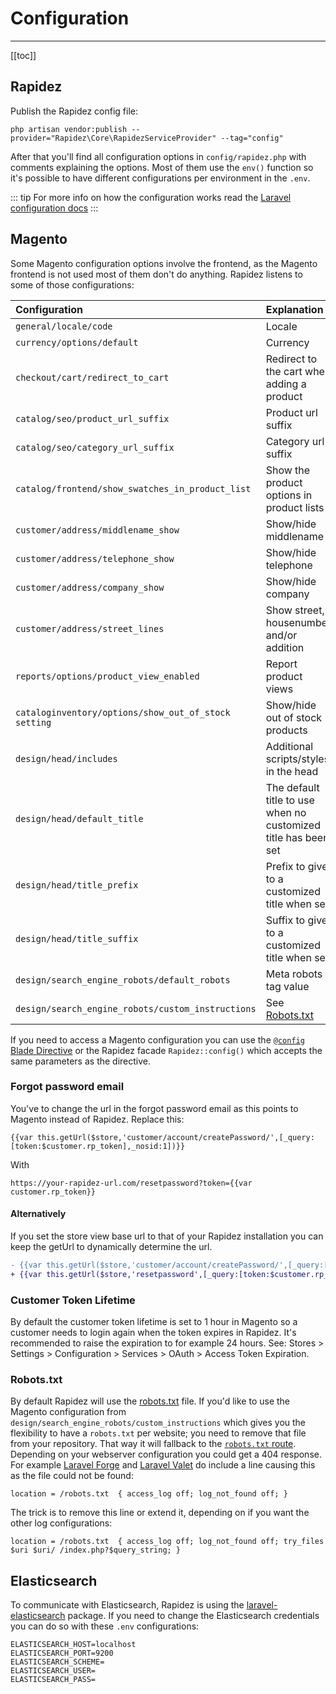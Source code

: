 # Configuration

---

[[toc]]

## Rapidez

Publish the Rapidez config file:

```
php artisan vendor:publish --provider="Rapidez\Core\RapidezServiceProvider" --tag="config"
```

After that you'll find all configuration options in `config/rapidez.php` with comments explaining the options. Most of them use the `env()` function so it's possible to have different configurations per environment in the `.env`.

::: tip
For more info on how the configuration works read the [Laravel configuration docs](https://laravel.com/docs/master/configuration)
:::

## Magento

Some Magento configuration options involve the frontend, as the Magento frontend is not used most of them don't do anything. Rapidez listens to some of those configurations:

Configuration | Explanation
:--- | :---
`general/locale/code` | Locale
`currency/options/default` | Currency
`checkout/cart/redirect_to_cart` | Redirect to the cart when adding a product
`catalog/seo/product_url_suffix` | Product url suffix
`catalog/seo/category_url_suffix` | Category url suffix
`catalog/frontend/show_swatches_in_product_list` | Show the product options in product lists
`customer/address/middlename_show` | Show/hide middlename
`customer/address/telephone_show` | Show/hide telephone
`customer/address/company_show` | Show/hide company
`customer/address/street_lines` | Show street, housenumber and/or addition
`reports/options/product_view_enabled` | Report product views
`cataloginventory/options/show_out_of_stock setting` | Show/hide out of stock products
`design/head/includes` | Additional scripts/styles in the head
`design/head/default_title` | The default title to use when no customized title has been set
`design/head/title_prefix` | Prefix to give to a customized title when set
`design/head/title_suffix` | Suffix to give to a customized title when set
`design/search_engine_robots/default_robots` | Meta robots tag value
`design/search_engine_robots/custom_instructions` | See [Robots.txt](configuration.html#robots-txt)

If you need to access a Magento configuration you can use the [`@config` Blade Directive](theming.html#config) or the Rapidez facade `Rapidez::config()` which accepts the same parameters as the directive.

### Forgot password email

You've to change the url in the forgot password email as this points to Magento instead of Rapidez. Replace this:
```
{{var this.getUrl($store,'customer/account/createPassword/',[_query:[token:$customer.rp_token],_nosid:1])}}
```
With
```
https://your-rapidez-url.com/resetpassword?token={{var customer.rp_token}}
```

#### Alternatively

If you set the store view base url to that of your Rapidez installation you can keep the getUrl to dynamically determine the url.

```diff
- {{var this.getUrl($store,'customer/account/createPassword/',[_query:[token:$customer.rp_token],_nosid:1])}}
+ {{var this.getUrl($store,'resetpassword',[_query:[token:$customer.rp_token],_nosid:1])}}
```

### Customer Token Lifetime

By default the customer token lifetime is set to 1 hour in Magento so a customer needs to login again when the token expires in Rapidez. It's recommended to raise the expiration to for example 24 hours. See: Stores > Settings > Configuration > Services > OAuth > Access Token Expiration.

### Robots.txt

By default Rapidez will use the [robots.txt](https://github.com/rapidez/rapidez/blob/master/public/robots.txt) file. If you'd like to use the Magento configuration from `design/search_engine_robots/custom_instructions` which gives you the flexibility to have a `robots.txt` per website; you need to remove that file from your repository. That way it will fallback to the [`robots.txt` route](https://github.com/rapidez/core/blob/master/routes/web.php). Depending on your webserver configuration you could get a 404 response. For example [Laravel Forge](https://forge.laravel.com/) and [Laravel Valet](https://laravel.com/docs/master/valet) do include a line causing this as the file could not be found:
```
location = /robots.txt  { access_log off; log_not_found off; }
```
The trick is to remove this line or extend it, depending on if you want the other log configurations:
```
location = /robots.txt  { access_log off; log_not_found off; try_files $uri $uri/ /index.php?$query_string; }
```

## Elasticsearch

To communicate with Elasticsearch, Rapidez is using the [laravel-elasticsearch](https://github.com/cviebrock/laravel-elasticsearch) package. If you need to change the Elasticsearch credentials you can do so with these `.env` configurations:

```
ELASTICSEARCH_HOST=localhost
ELASTICSEARCH_PORT=9200
ELASTICSEARCH_SCHEME=
ELASTICSEARCH_USER=
ELASTICSEARCH_PASS=
```
